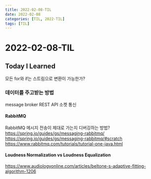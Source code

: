 ```yaml
---
title: 2022-02-08-TIL
date: 2022-02-08
categories: [TIL, 2022-TIL]
tags: [TIL]
---
```


# 2022-02-08-TIL

## Today I Learned

모든 for와 if는 스트림으로 변환이 가능한가?

### 데이터를 주고받는 방법
message broker
REST API
소켓 통신

#### RabbitMQ
RabbitMQ 메시지 전송이 제대로 가는지 디버깅하는 방법?
https://spring.io/guides/gs/messaging-rabbitmq/
https://spring.io/guides/gs/messaging-rabbitmq/#scratch
https://www.rabbitmq.com/tutorials/tutorial-one-java.html

#### Loudness Normalization vs Loudness Equalization
https://www.audiologyonline.com/articles/beltone-s-adaptive-fitting-algorithm-1206


